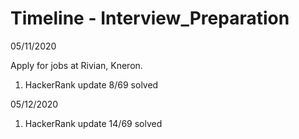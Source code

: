 # Timeline - Interview_Preparation
05/11/2020

Apply for jobs at Rivian, Kneron.

1) HackerRank update 8/69 solved

05/12/2020

1) HackerRank update 14/69 solved
